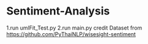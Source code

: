 # Sentiment-Analysis
1.run umlFit_Test.py
2.run main.py
credit Dataset from https://github.com/PyThaiNLP/wisesight-sentiment
